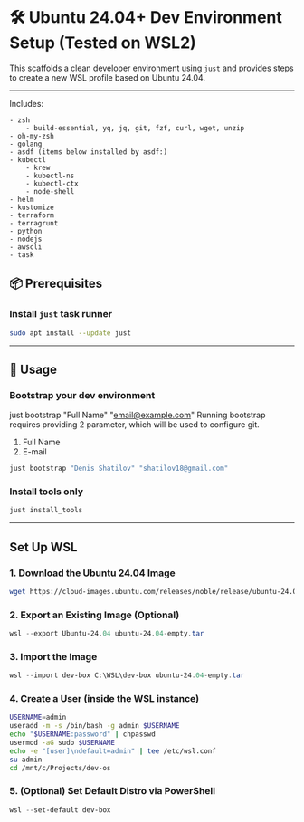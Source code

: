 # 🛠️ Ubuntu 24.04+ Dev Environment Setup (Tested on WSL2)

This scaffolds a clean developer environment using `just` and provides steps to create a new WSL profile based on Ubuntu 24.04.

---

Includes:

    - zsh
        - build-essential, yq, jq, git, fzf, curl, wget, unzip
    - oh-my-zsh
    - golang
    - asdf (items below installed by asdf:)
    - kubectl
        - krew
        - kubectl-ns
        - kubectl-ctx
        - node-shell
    - helm
    - kustomize
    - terraform
    - terragrunt
    - python
    - nodejs
    - awscli
    - task


## 📦 Prerequisites

### Install `just` task runner

```bash
sudo apt install --update just
```

---

## 🚀 Usage

### Bootstrap your dev environment
just bootstrap "Full Name" "email@example.com"
Running bootstrap requires providing 2 parameter, which will be used to configure git.

1) Full Name
2) E-mail

```bash
just bootstrap "Denis Shatilov" "shatilov18@gmail.com"
```

### Install tools only

```bash
just install_tools
```

---

## Set Up WSL

### 1. Download the Ubuntu 24.04 Image

```bash
wget https://cloud-images.ubuntu.com/releases/noble/release/ubuntu-24.04-server-cloudimg-amd64-root.tar.xz -O ubuntu-24.04.tar.xz
```

### 2. Export an Existing Image (Optional)

```powershell
wsl --export Ubuntu-24.04 ubuntu-24.04-empty.tar
```

### 3. Import the Image

```powershell
wsl --import dev-box C:\WSL\dev-box ubuntu-24.04-empty.tar
```


### 4. Create a User (inside the WSL instance)

```bash
USERNAME=admin
useradd -m -s /bin/bash -g admin $USERNAME
echo "$USERNAME:password" | chpasswd
usermod -aG sudo $USERNAME
echo -e "[user]\ndefault=admin" | tee /etc/wsl.conf
su admin
cd /mnt/c/Projects/dev-os
```

### 5. (Optional) Set Default Distro via PowerShell

```powershell
wsl --set-default dev-box
```
